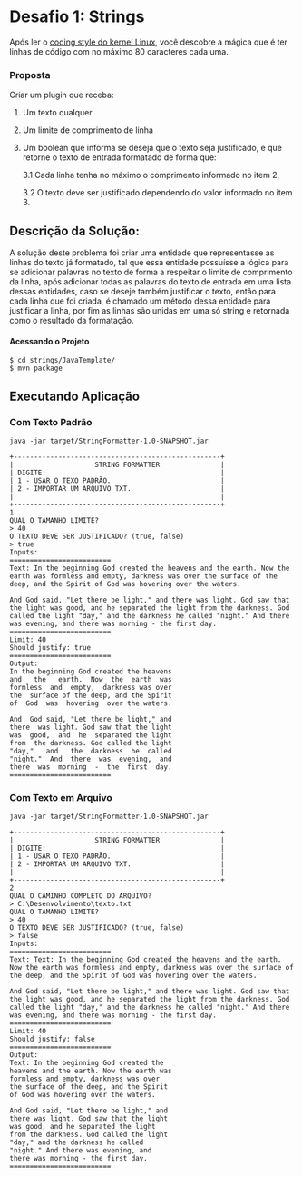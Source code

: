# Desafio 1: Strings

Após ler o [coding style do kernel  Linux](https://www.kernel.org/doc/html/v4.10/process/coding-style.html), você descobre a mágica que é ter linhas de código com no máximo 80 caracteres cada uma.

### Proposta

Criar um plugin que receba:
1. Um texto qualquer
2. Um limite de comprimento de linha
3. Um boolean que informa se deseja que o texto seja justificado, e que retorne o texto de entrada formatado de forma que:

    3.1 Cada linha tenha no máximo o comprimento informado no item 2,
    
    3.2 O texto deve ser justificado dependendo do valor informado no item 3.
    
## Descrição da Solução:

A solução deste problema foi criar uma entidade que representasse as linhas do texto já formatado, tal que essa entidade possuísse a lógica para se adicionar palavras no texto de forma a respeitar o limite de comprimento da linha, após adicionar todas as palavras do texto de entrada em uma lista dessas entidades, caso se deseje também justificar o texto, então para cada linha que foi criada, é chamado um método dessa entidade para justificar a linha, por fim as linhas são unidas em uma só string e retornada como o resultado da formatação.

#### Acessando o Projeto

```
$ cd strings/JavaTemplate/
$ mvn package
```
## Executando Aplicação
### Com Texto Padrão

`java -jar target/StringFormatter-1.0-SNAPSHOT.jar `
```
+---------------------------------------------------+
|                    STRING FORMATTER               |
| DIGITE:                                           |
| 1 - USAR O TEXO PADRÃO.                           |
| 2 - IMPORTAR UM ARQUIVO TXT.                      |
|                                                   |
+---------------------------------------------------+
1
QUAL O TAMANHO LIMITE?
> 40
O TEXTO DEVE SER JUSTIFICADO? (true, false)
> true
Inputs:
=========================
Text: In the beginning God created the heavens and the earth. Now the earth was formless and empty, darkness was over the surface of the deep, and the Spirit of God was hovering over the waters.

And God said, "Let there be light," and there was light. God saw that the light was good, and he separated the light from the darkness. God called the light "day," and the darkness he called "night." And there was evening, and there was morning - the first day.
=========================
Limit: 40
Should justify: true
=========================
Output:
In the beginning God created the heavens
and   the   earth.  Now  the  earth  was
formless  and  empty,  darkness was over
the  surface of the deep, and the Spirit
of  God  was  hovering  over the waters.

And  God said, "Let there be light," and
there  was light. God saw that the light
was  good,  and  he  separated the light
from  the darkness. God called the light
"day,"   and   the  darkness  he  called
"night."  And  there  was  evening,  and
there  was  morning  -  the  first  day.
=========================
```

### Com Texto em Arquivo

`java -jar target/StringFormatter-1.0-SNAPSHOT.jar `
```
+---------------------------------------------------+
|                    STRING FORMATTER               |
| DIGITE:                                           |
| 1 - USAR O TEXO PADRÃO.                           |
| 2 - IMPORTAR UM ARQUIVO TXT.                      |
|                                                   |
+---------------------------------------------------+
2
QUAL O CAMINHO COMPLETO DO ARQUIVO?
> C:\Desenvolvimento\texto.txt
QUAL O TAMANHO LIMITE?
> 40
O TEXTO DEVE SER JUSTIFICADO? (true, false)
> false
Inputs:
=========================
Text: Text: In the beginning God created the heavens and the earth. Now the earth was formless and empty, darkness was over the surface of the deep, and the Spirit of God was hovering over the waters.

And God said, "Let there be light," and there was light. God saw that the light was good, and he separated the light from the darkness. God called the light "day," and the darkness he called "night." And there was evening, and there was morning - the first day.
=========================
Limit: 40
Should justify: false
=========================
Output:
Text: In the beginning God created the
heavens and the earth. Now the earth was
formless and empty, darkness was over
the surface of the deep, and the Spirit
of God was hovering over the waters.

And God said, "Let there be light," and
there was light. God saw that the light
was good, and he separated the light
from the darkness. God called the light
"day," and the darkness he called
"night." And there was evening, and
there was morning - the first day.
=========================
```
